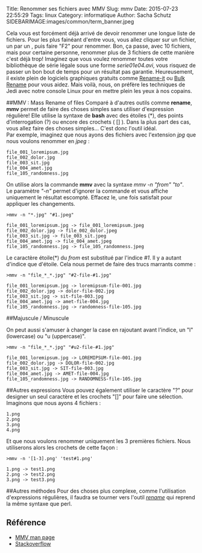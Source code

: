 Title: Renommer ses fichiers avec MMV
Slug: mmv
Date: 2015-07-23 22:55:29
Tags: linux
Category: informatique
Author: Sacha Schutz
SIDEBARIMAGE:images/common/term_banner.jpeg

Cela vous est forcément déjà arrivé de devoir renommer une longue liste de fichiers. Pour les plus fainéant d'entre vous, vous allez cliquer sur un fichier, un par un , puis faire "F2" pour renommer. Bon, ça passe, avec 10 fichiers, mais pour certaine personne, renommer plus de 3 fichiers de cette manière c'est déjà trop! Imaginez que vous voulez renommer toutes votre bibliothèque de série légale sous une forme *serie01e04.avi*, vous risquez de passer un bon bout de temps pour un résultat pas garantie. Heureusement, il existe plein de logiciels graphiques gratuits comme [Rename-it](http://sourceforge.net/projects/renameit/) ou [Bulk Rename](http://www.bulkrenameutility.co.uk/Main_Intro.php) pour vous aidez. Mais voilà, nous, on préfère les techniques de Jedi avec notre console Linux pour en mettre plein les yeux à nos copains. 

##MMV : Mass Rename of files 
Comparé à d'autres outils comme **rename**, **mmv** permet de faire des choses simples sans utiliser d'expression régulière! Elle utilise la syntaxe de **bash** avec des étoiles (\*), des points d'interrogation (?) ou encore des crochets ( [] ). Dans la plus part des cas, vous allez faire des choses simples... 
C'est donc l'outil idéal.   
Par exemple, imaginez que nous ayons des fichiers avec l'extension *jpg* que nous voulons renommer en *jpeg* : 

    file_001_loremipsum.jpg  
    file_002_dolor.jpg  
    file_003_sit.jpg  
    file_004_amet.jpg  
    file_105_randomness.jpg  

On utilise alors la commande **mmv** avec la syntaxe *mmv -n "from" "to"*.   
Le paramètre *"-n"* permet d'ignorer la commande et vous affiche uniquement le résultat escompté. Effacez le, une fois satisfait pour appliquer les changements.  

    >mmv -n "*.jpg" "#1.jpeg" 

    file_001_loremipsum.jpg -> file_001_loremipsum.jpeg
    file_002_dolor.jpg -> file_002_dolor.jpeg
    file_003_sit.jpg -> file_003_sit.jpeg
    file_004_amet.jpg -> file_004_amet.jpeg
    file_105_randomness.jpg -> file_105_randomness.jpeg


Le caractère étoile(\*) du *from* est substitué par l'indice *#1*. Il y a autant d'indice que d'étoile. Cela nous permet de faire des trucs marrants comme : 

    >mmv -n "file_*_*.jpg" "#2-file-#1.jpg"

    file_001_loremipsum.jpg -> loremipsum-file-001.jpg
    file_002_dolor.jpg -> dolor-file-002.jpg
    file_003_sit.jpg -> sit-file-003.jpg
    file_004_amet.jpg -> amet-file-004.jpg
    file_105_randomness.jpg -> randomness-file-105.jpg

##Majuscule / Minuscule 

On peut aussi s'amuser à changer la case en rajoutant avant l'indice, un "l" (lowercase) ou "u (uppercase)". 

    >mmv -n "file_*_*.jpg" "#u2-file-#1.jpg"

    file_001_loremipsum.jpg -> LOREMIPSUM-file-001.jpg
    file_002_dolor.jpg -> DOLOR-file-002.jpg
    file_003_sit.jpg -> SIT-file-003.jpg
    file_004_amet.jpg -> AMET-file-004.jpg
    file_105_randomness.jpg -> RANDOMNESS-file-105.jpg

##Autres expressions 
Vous pouvez également utiliser le caractère "?" pour designer un seul caractère et les crochets "[]" pour faire une sélection.  
Imaginons que nous ayons 4 fichiers : 

    1.png
    2.png
    3.png
    4.png

Et que nous voulons renommer uniquement les 3 premières fichiers. Nous utiliserons alors les crochets de cette façon : 

    >mmv -n '[1-3].png' 'test#1.png'

    1.png -> test1.png
    2.png -> test2.png
    3.png -> test3.png

##Autres méthodes 
Pour des choses plus complexe, comme l'utilisation d'expressions régulières, il faudra se tourner vers l'outil *[rename](http://linux.die.net/man/2/rename)* qui reprend la même syntaxe que perl. 


## Référence 
* [MMV man page](http://ss64.com/bash/mmv.html)   
* [Stackoverflow](http://stackoverflow.com/questions/417916/how-to-do-a-mass-rename)

